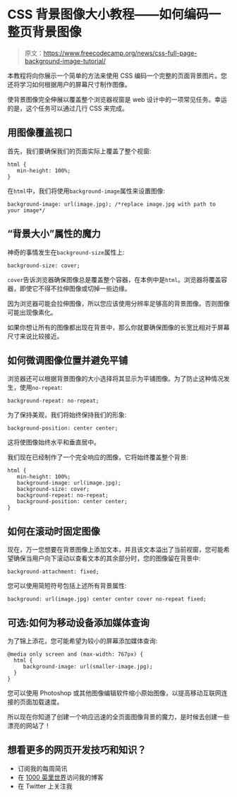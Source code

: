 # CSS 背景图像大小教程——如何编码一整页背景图像

> 原文：<https://www.freecodecamp.org/news/css-full-page-background-image-tutorial/>

本教程将向你展示一个简单的方法来使用 CSS 编码一个完整的页面背景图片。您还将学习如何根据用户的屏幕尺寸制作图像。

使背景图像完全伸展以覆盖整个浏览器视窗是 web 设计中的一项常见任务。幸运的是，这个任务可以通过几行 CSS 来完成。

## 用图像覆盖视口

首先，我们要确保我们的页面实际上覆盖了整个视窗:

```
html {
   min-height: 100%;
}
```

在`html`中，我们将使用`background-image`属性来设置图像:

```
background-image: url(image.jpg); /*replace image.jpg with path to your image*/
```

## “背景大小”属性的魔力

神奇的事情发生在`background-size`属性上:

```
background-size: cover;
```

`cover`告诉浏览器确保图像总是覆盖整个容器，在本例中是`html`。浏览器将覆盖容器，即使它不得不拉伸图像或切掉一些边缘。

因为浏览器可能会拉伸图像，所以您应该使用分辨率足够高的背景图像。否则图像可能出现像素化。

如果你想让所有的图像都出现在背景中，那么你就要确保图像的长宽比相对于屏幕尺寸来说比较接近。

## 如何微调图像位置并避免平铺

浏览器还可以根据背景图像的大小选择将其显示为平铺图像。为了防止这种情况发生，使用`no-repeat`:

```
background-repeat: no-repeat;
```

为了保持美观，我们将始终保持我们的形象:

```
background-position: center center;
```

这将使图像始终水平和垂直居中。

我们现在已经制作了一个完全响应的图像，它将始终覆盖整个背景:

```
html {
   min-height: 100%;
   background-image: url(image.jpg);
   background-size: cover;
   background-repeat: no-repeat;
   background-position: center center;
} 
```

## 如何在滚动时固定图像

现在，万一您想要在背景图像上添加文本，并且该文本溢出了当前视窗，您可能希望确保当用户向下滚动以查看文本的其余部分时，您的图像留在背景中:

```
background-attachment: fixed;
```

您可以使用简短符号包括上述所有背景属性:

```
background: url(image.jpg) center center cover no-repeat fixed;
```

## 可选:如何为移动设备添加媒体查询

为了锦上添花，您可能希望为较小的屏幕添加媒体查询:

```
@media only screen and (max-width: 767px) {
  html {
     background-image: url(smaller-image.jpg);
  }
} 
```

您可以使用 Photoshop 或其他图像编辑软件缩小原始图像，以提高移动互联网连接的页面加载速度。

所以现在你知道了创建一个响应迅速的全页面图像背景的魔力，是时候去创建一些漂亮的网站了！

## 想看更多的网页开发技巧和知识？

*   订阅我的每周简讯
*   在 [1000 英里世界](https://1000mileworld.com/)访问我的博客
*   在 Twitter 上关注我